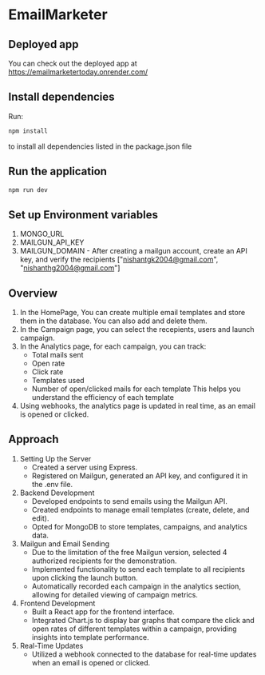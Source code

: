 # EmailMarketer 

## Deployed app
 You can check out the deployed app at https://emailmarketertoday.onrender.com/

## Install dependencies

Run:
```bash
npm install
```
to install all dependencies listed in the package.json file


## Run the application
```bash
npm run dev
```

## Set up Environment variables
1. MONGO_URL
2. MAILGUN_API_KEY
3. MAILGUN_DOMAIN - After creating a mailgun account, create an API key, and verify the recipients ["nishantgk2004@gmail.com", "nishanthg2004@gmail.com"]

## Overview
1. In the HomePage, You can create multiple email templates and store them in the database. You can also add and delete them.
2. In the Campaign page, you can select the recepients, users and launch campaign.
3. In the Analytics page, for each campaign, you can track:
   - Total mails sent
   - Open rate
   - Click rate
   - Templates used
   - Number of open/clicked mails for each template
     This helps you understand the efficiency of each template
4. Using webhooks, the analytics page is updated in real time, as an email is opened or clicked.


## Approach
1. Setting Up the Server
   - Created a server using Express.
   - Registered on Mailgun, generated an API key, and configured it in the .env file.
2. Backend Development
   - Developed endpoints to send emails using the Mailgun API.
   - Created endpoints to manage email templates (create, delete, and edit).
   - Opted for MongoDB to store templates, campaigns, and analytics data.
3. Mailgun and Email Sending
   - Due to the limitation of the free Mailgun version, selected 4 authorized recipients for the demonstration.
   - Implemented functionality to send each template to all recipients upon clicking the launch button.
   - Automatically recorded each campaign in the analytics section, allowing for detailed viewing of campaign metrics.
4. Frontend Development
   - Built a React app for the frontend interface.
   - Integrated Chart.js to display bar graphs that compare the click and open rates of different templates within a campaign, providing insights into template performance.
5. Real-Time Updates
   - Utilized a webhook connected to the database for real-time updates when an email is opened or clicked.





















   

